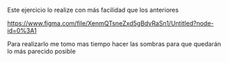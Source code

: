 Este ejercicio lo realize con más facilidad que los anteriores

https://www.figma.com/file/XenmQTsneZxd5gBdvRaSn1/Untitled?node-id=0%3A1

Para realizarlo me tomo mas tiempo hacer las sombras para que quedarán lo más parecido posible